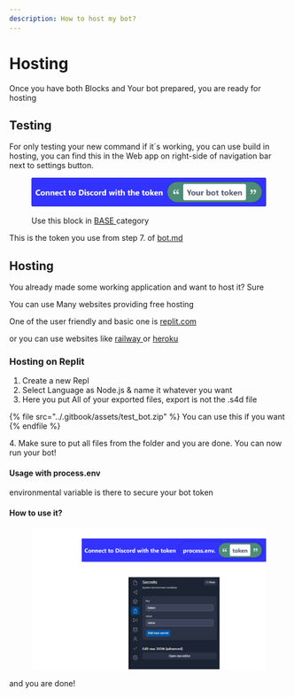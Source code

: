 ```yaml
---
description: How to host my bot?
---
```


# Hosting

Once you have both Blocks and Your bot prepared, you are ready for hosting

## Testing

For only testing your new command if it´s working, you can use build in hosting, you can find this in the Web app on right-side of navigation bar next to settings button.

<figure><img src="../.gitbook/assets/screenshot (39) (1).png" alt=""><figcaption><p>Use this block in <a href="../blocks/base.md">BASE </a>category</p></figcaption></figure>

This is the token you use from step 7. of [bot.md](bot.md "mention")

## Hosting

You already made some working application and want to host it? Sure

You can use Many websites providing free hosting

One of the user friendly and basic one is [replit.com](https://replit.com/)&#x20;

or you can use websites like [railway ](https://railway.app/)or [heroku](https://www.heroku.com/)



### Hosting on Replit

1. Create a new Repl
2. Select Language as Node.js & name it whatever you want
3. Here you put All of your exported files, export is not the .s4d file

{% file src="../.gitbook/assets/test_bot.zip" %}
You can use this if you want
{% endfile %}

4\. Make sure to put all files from the folder and you are done. You can now run your bot!

#### Usage with process.env

environmental variable is there to secure your bot token

#### How to use it?

&#x20;

<figure><img src="../.gitbook/assets/EEEEEEEEEEEEEEEE (1).png" alt=""><figcaption></figcaption></figure>

and you are done!
